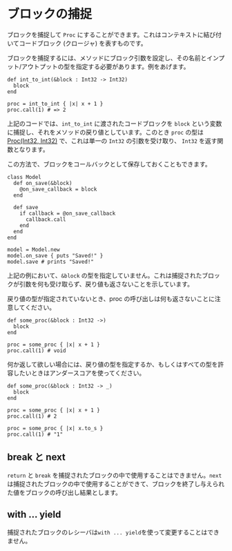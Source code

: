 # ブロックの捕捉

ブロックを捕捉して `Proc` にすることができます。これはコンテキストに結び付いてコードブロック (クロージャ) を表すものです。

ブロックを捕捉するには、メソッドにブロック引数を設定し、その名前とインプット/アウトプットの型を指定する必要があります。例をあげます。

```crystal
def int_to_int(&block : Int32 -> Int32)
  block
end

proc = int_to_int { |x| x + 1 }
proc.call(1) # => 2
```

上記のコードでは、`int_to_int` に渡されたコードブロックを `block` という変数に捕捉し、それをメソッドの戻り値としています。このとき `proc` の型は [Proc(Int32, Int32)](http://crystal-lang.org/api/Proc.html) で、これは単一の  `Int32` の引数を受け取り、 `Int32` を返す関数となります。

この方法で、ブロックをコールバックとして保存しておくこともできます。

```crystal
class Model
  def on_save(&block)
    @on_save_callback = block
  end

  def save
    if callback = @on_save_callback
      callback.call
    end
  end
end

model = Model.new
model.on_save { puts "Saved!" }
model.save # prints "Saved!"
```

上記の例において、`&block` の型を指定していません。これは捕捉されたブロックが引数を何も受け取らず、戻り値も返さないことを示しています。

戻り値の型が指定されていないとき、proc の呼び出しは何も返さないことに注意してください。

```crystal
def some_proc(&block : Int32 ->)
  block
end

proc = some_proc { |x| x + 1 }
proc.call(1) # void
```

何か返して欲しい場合には、戻り値の型を指定するか、もしくはすべての型を許容したいときはアンダースコアを使ってください。

```crystal
def some_proc(&block : Int32 -> _)
  block
end

proc = some_proc { |x| x + 1 }
proc.call(1) # 2

proc = some_proc { |x| x.to_s }
proc.call(1) # "1"
```

## break と next

`return` と `break` を捕捉されたブロックの中で使用することはできません。`next` は捕捉されたブロックの中で使用することができて、ブロックを終了し与えられた値をブロックの呼び出し結果とします。

## with ... yield

捕捉されたブロックのレシーバは`with ... yield`を使って変更することはできません。
